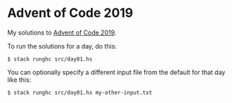 # Advent of Code 2019

My solutions to [Advent of Code 2019](https://adventofcode.com/2019).

To run the solutions for a day, do this:

```
$ stack runghc src/day01.hs
```

You can optionally specify a different input file from the default for that day
like this:

```
$ stack runghc src/day01.hs my-other-input.txt
```
